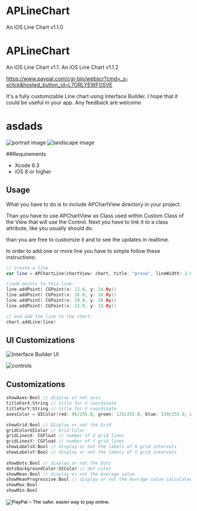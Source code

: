 # APLineChart
An iOS Line Chart v1.1.0
# APLineChart
An iOS Line Chart v1.1.
An iOS Line Chart v1.1.2


https://www.paypal.com/cgi-bin/webscr?cmd=_s-xclick&hosted_button_id=L7GRLYEWFGSVE

It's a fully customizable Line chart using Interface Builder. I hope that it could be useful in your app.
Any feedback are welcome


# asdads
![portrait image](https://raw.github.com/tylyo/APLineChart/master/images/portrait.png)
![landscape image](https://raw.github.com/tylyo/APLineChart/master/images/landscape.png)

##Requirements
* Xcode 6.3
* iOS 8 or higher

## Usage
What you have to do is to include APChartView directory in your project.

Than you have to use APChartView as Class used within Custom Class of the View that will use the Control.
Next you have to link it to a class attribute, like you usually should do. 
 
than you are free to customize it and to see the updates in realtime.

In order to add one or more line you have to simple follow these instructions:

```swift
// create a line
var line = APChartLine(chartView: chart, title: "prova", lineWidth: 2.0, lineColor: UIColor.purpleColor())

//add points to this line:
line.addPoint( CGPoint(x: 12.0, y: 24.0y))
line.addPoint( CGPoint(x: 16.0, y: 16.0y))
line.addPoint( CGPoint(x: 19.0, y: 20.0y))
line.addPoint( CGPoint(x: 21.0, y: 18.0y))

// and add the line to the chart:
chart.addLine(line)
```
## UI Customizations
![Interface Builder UI](https://raw.github.com/tylyo/APLineChart/master/images/IBuilder.png)


![controls](https://raw.github.com/tylyo/APLineChart/master/images/controls.png)

## Customizations
```swift
showAxes:Bool // display or not axis
titleForX:String // title for X coordinate
titleForY:String // title for Y coordinate
axesColor = UIColor(red: 96/255.0, green: 125/255.0, blue: 139/255.0, alpha: 1)

showGrid:Bool // Display or not the Grid
gridColorUIColor // Grid Color
gridLinesX: CGFloat // number of X grid lines
gridLinesY: CGFloat // number of Y grid lines
showLabelsX:Bool // display or not the labels of X grid intervals
showLabelsY:Bool // display or not the labels of Y grid intervals
    
showDots:Bool // display or not the Dots
dotsBackgroundColor:UIColor // dot color
showMean:Bool // display or not the Average value
showMeanProgressive:Bool // display or not the Average value calculated in progression
showMax:Bool
showMin:Bool 
```
<form action="https://www.paypal.com/cgi-bin/webscr" method="post" target="_top">
<input type="hidden" name="cmd" value="_s-xclick">
<input type="hidden" name="hosted_button_id" value="L7GRLYEWFGSVE">
<input type="image" src="https://www.paypalobjects.com/en_US/GB/i/btn/btn_donateCC_LG.gif" border="0" name="submit" alt="PayPal – The safer, easier way to pay online.">
<img alt="" border="0" src="https://www.paypalobjects.com/it_IT/i/scr/pixel.gif" width="1" height="1">
</form>


